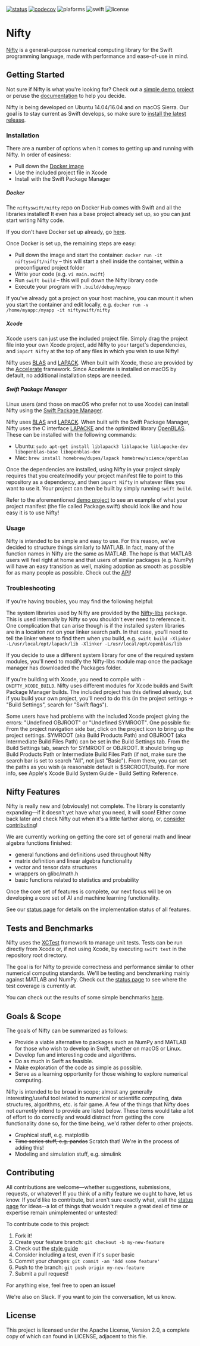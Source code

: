 [![status](https://travis-ci.org/nifty-swift/Nifty.svg?branch=master)](https://travis-ci.org/nifty-swift/Nifty)
[![codecov](https://codecov.io/gh/nifty-swift/Nifty/branch/master/graph/badge.svg)](https://codecov.io/gh/nifty-swift/Nifty)
![plaforms](https://img.shields.io/badge/platforms-Linux%20%7C%20macOS-lightgrey.svg)
![swift](https://img.shields.io/badge/Swift-4.0-orange.svg?style=flat)
![license](https://img.shields.io/badge/license-Apache2-blue.svg?style=flat)

# Nifty

[Nifty](https://github.com/nifty-swift/Nifty) is a general-purpose numerical computing library for the Swift programming language, made with performance and ease-of-use in mind. 

## Getting Started

Not sure if Nifty is what you're looking for? Check out a [simple demo project](https://github.com/nifty-swift/Nifty-demo) or peruse the [documentation](http://nifty-swift.org) to help you decide.

Nifty is being developed on Ubuntu 14.04/16.04 and on macOS Sierra. Our goal is to stay current as Swift develops, so make sure to [install the latest release](https://swift.org/getting-started/).

### Installation

There are a number of options when it comes to getting up and running with Nifty. In order of easiness:
- Pull down the [Docker image](https://hub.docker.com/r/niftyswift/nifty/)
- Use the included project file in Xcode
- Install with the Swift Package Manager

##### Docker

The `niftyswift/nifty` repo on Docker Hub comes with Swift and all the libraries installed! It even has a base project already set up, so you can just start writing Nifty code.

If you don't have Docker set up already, go [here](https://docs.docker.com/engine/installation/).

Once Docker is set up, the remaining steps are easy:
- Pull down the image and start the container: `docker run -it niftyswift/nifty` – this will start a shell inside the container, within a preconfigured project folder
- Write your code (e.g. `vi main.swift`)
- Run `swift build` – this will pull down the Nifty library code
- Execute your program with `.build/debug/myapp`

If you've already got a project on your host machine, you can mount it when you start the container and edit locally, e.g. `docker run -v /home/myapp:/myapp -it niftyswift/nifty`

##### Xcode

Xcode users can just use the included project file. Simply drag the project file into your own Xcode project, add Nifty to your target's dependencies, and `import Nifty` at the top of any files in which you wish to use Nifty!

Nifty uses [BLAS](http://www.netlib.org/blas/) and [LAPACK](http://www.netlib.org/lapack/). When built with Xcode, these are provided by the [Accelerate](https://developer.apple.com/reference/accelerate) framework. Since Accelerate is installed on macOS by default, no additional installation steps are needed.

##### Swift Package Manager

Linux users (and those on macOS who prefer not to use Xcode) can install Nifty using the [Swift Package Manager](https://swift.org/package-manager/).

Nifty uses [BLAS](http://www.netlib.org/blas/) and [LAPACK](http://www.netlib.org/lapack/). When built with the Swift Package Manager, Nifty uses the C interface [LAPACKE](http://www.netlib.org/lapack/lapacke.html) and the optimized library [OpenBLAS](http://www.openblas.net/). These can be installed with the following commands:
- Ubuntu: `sudo apt-get install liblapack3 liblapacke liblapacke-dev libopenblas-base libopenblas-dev`
- Mac: `brew install homebrew/dupes/lapack homebrew/science/openblas`

Once the dependencies are installed, using Nifty in your project simply requires that you create/modify your project manifest file to point to this repository as a dependency, and then `import Nifty` in whatever files you want to use it. Your project can then be built by simply running `swift build`. 

Refer to the aforementioned [demo project](https://github.com/nifty-swift/Nifty-demo) to see an example of what your project manifest (the file called Package.swift) should look like and how easy it is to use Nifty!

### Usage

Nifty is intended to be simple and easy to use. For this reason, we've decided to structure things similarly to MATLAB. In fact, many of the function names in Nifty are the same as MATLAB. The hope is that MATLAB users will feel right at home and that users of similar packages (e.g. NumPy) will have an easy transition as well, making adoption as smooth as possible for as many people as possible. Check out the [API](http://nifty-swift.org)!

### Troubleshooting

If you're having troubles, you may find the following helpful:

The system libraries used by Nifty are provided by the [Nifty-libs](https://github.com/nifty-swift/Nifty-libs) package. This is used internally by Nifty so you shouldn't ever need to reference it. One complication that can arise though is if the installed system libraries are in a location not on your linker search path. In that case, you'll need to tell the linker where to find them when you build, e.g. `swift build -Xlinker -L/usr/local/opt/lapack/lib -Xlinker -L/usr/local/opt/openblas/lib`
 
If you decide to use a different system library for one of the required system modules, you'll need to modify the Nifty-libs module map once the package manager has downloaded the Packages folder.

If you're building with Xcode, you need to compile with `-DNIFTY_XCODE_BUILD`. Nifty uses different modules for Xcode builds and Swift Package Manager builds. The included project has this defined already, but if you build your own project, you'll need to do this (in the project settings -> "Build Settings", search for "Swift flags").

 Some users have had problems with the included Xcode project giving the errors: "Undefined OBJROOT" or "Undefined SYMROOT". One possible fix: From the project navigation side bar, click on the project icon to bring up the project settings. SYMROOT (aka  Build Products Path) and OBJROOT (aka Intermediate Build Files Path) can be set in the Build Settings tab. From the Build Settings tab, search for SYMROOT or OBJROOT. It should bring up Build Products Path or Intermediate Build Files Path (if not, make sure the search bar is set to search "All", not just "Basic"). From there, you can set the paths as you wish (a reasonable default is $SRCROOT/build). For more info, see Apple's Xcode Build System Guide - Build Setting Reference.  

## Nifty Features

Nifty is really new and (obviously) not complete. The library is constantly expanding—if it doesn't yet have what you need, it will soon! Either come back later and check Nifty out when it's a little farther along, or, [consider contributing](#contributing)!

We are currently working on getting the core set of general math and linear algebra functions finished:
- general functions and definitions used throughout Nifty
- matrix definition and linear algebra functionality
- vector and tensor data structures
- wrappers on glibc/math.h
- basic functions related to statistics and probability

Once the core set of features is complete, our next focus will be on developing a core set of AI and machine learning functionality.

See our [status page](Documents/Status.md) for details on the implementation status of all features.

## Tests and Benchmarks

Nifty uses the [XCTest](https://github.com/apple/swift-corelibs-xctest) framework to manage unit tests. Tests can be run directly from Xcode or, if not using Xcode, by executing `swift test` in the repository root directory.

The goal is for Nifty to provide correctness and performance similar to other numerical computing standards. We'll be testing and benchmarking mainly against MATLAB and NumPy. Check out the [status page](Documents/Status.md) to see where the test coverage is currently at.

You can check out the results of some simple benchmarks [here](https://github.com/nifty-swift/Nifty/blob/master/Documents/Benchmarks.md).

## Goals & Scope
The goals of Nifty can be summarized as follows:
- Provide a viable alternative to packages such as NumPy and MATLAB for those who wish to develop in Swift, whether on macOS or Linux.
- Develop fun and interesting code and algorithms.
- Do as much in Swift as feasible.
- Make exploration of the code as simple as possible.
- Serve as a learning opportunity for those wishing to explore numerical computing.

Nifty is intended to be broad in scope; almost any generally interesting/useful tool related to numerical or scientific computing, data structures, algorithms, etc. is fair game. A few of the things that Nifty does not *currently* intend to provide are listed below. These items would take a lot of effort to do correctly and would distract from getting the core functionality done so, for the time being, we'd rather defer to other projects.
- Graphical stuff, e.g. matplotlib
- ~~Time series stuff, e.g. pandas~~ Scratch that! We're in the process of adding this!
- Modeling and simulation stuff, e.g. simulink

## Contributing

All contributions are welcome—whether suggestions, submissions, requests, or whatever! If you think of a nifty feature we ought to have, let us know. If you'd like to contribute, but aren't sure exactly what, visit the [status page](Documents/Status.md) for ideas--a lot of things that wouldn't require a great deal of time or expertise remain unimplemented or untested!

To contribute code to this project:

1. Fork it!
2. Create your feature branch: `git checkout -b my-new-feature`
3. Check out the [style guide](https://github.com/nifty-swift/Nifty/blob/master/Documents/Style.md)
4. Consider including a test, even if it's super basic
5. Commit your changes: `git commit -am 'Add some feature'`
6. Push to the branch: `git push origin my-new-feature`
7. Submit a pull request!

For anything else, feel free to open an issue!

We're also on Slack. If you want to join the conversation, let us know.

## License

This project is licensed under the Apache License, Version 2.0, a complete copy of which can found in LICENSE, adjacent to this file.

